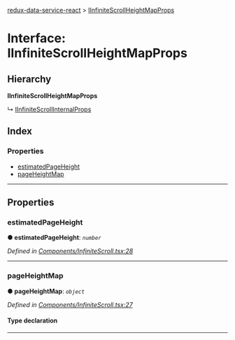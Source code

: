 [redux-data-service-react](../README.md) > [IInfiniteScrollHeightMapProps](../interfaces/iinfinitescrollheightmapprops.md)

# Interface: IInfiniteScrollHeightMapProps

## Hierarchy

**IInfiniteScrollHeightMapProps**

↳  [IInfiniteScrollInternalProps](iinfinitescrollinternalprops.md)

## Index

### Properties

* [estimatedPageHeight](iinfinitescrollheightmapprops.md#estimatedpageheight)
* [pageHeightMap](iinfinitescrollheightmapprops.md#pageheightmap)

---

## Properties

<a id="estimatedpageheight"></a>

###  estimatedPageHeight

**● estimatedPageHeight**: *`number`*

*Defined in [Components/InfiniteScroll.tsx:28](https://github.com/Rediker-Software/redux-data-service-react/blob/36ecfc2/src/Components/InfiniteScroll.tsx#L28)*

___
<a id="pageheightmap"></a>

###  pageHeightMap

**● pageHeightMap**: *`object`*

*Defined in [Components/InfiniteScroll.tsx:27](https://github.com/Rediker-Software/redux-data-service-react/blob/36ecfc2/src/Components/InfiniteScroll.tsx#L27)*

#### Type declaration

[key: `string`]: `number`

___

